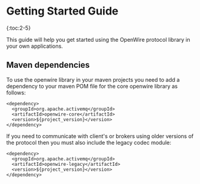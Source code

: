 <!--
  Licensed to the Apache Software Foundation (ASF) under one or more
  contributor license agreements.  See the NOTICE file distributed with
  this work for additional information regarding copyright ownership.
  The ASF licenses this file to You under the Apache License, Version 2.0
  (the "License"); you may not use this file except in compliance with
  the License.  You may obtain a copy of the License at
  
       http://www.apache.org/licenses/LICENSE-2.0
  
  Unless required by applicable law or agreed to in writing, software
  distributed under the License is distributed on an "AS IS" BASIS,
  WITHOUT WARRANTIES OR CONDITIONS OF ANY KIND, either express or implied.
  See the License for the specific language governing permissions and
  limitations under the License.
  Architecture
-->
# Getting Started Guide

{:toc:2-5}

This guide will help you get started using the OpenWire protocol library in your own applications.

## Maven dependencies

To use the openwire library in your maven projects you need to add a dependency to your maven POM file for the core openwire library as follows:

    <dependency>
      <groupId>org.apache.activemq</groupId>
      <artifactId>openwire-core</artifactId>
      <version>${project_version}</version>
    </dependency>

If you need to communicate with client's or brokers using older versions of the protocol then you must also include the legacy codec module:

    <dependency>
      <groupId>org.apache.activemq</groupId>
      <artifactId>openwire-legacy</artifactId>
      <version>${project_version}</version>
    </dependency>


